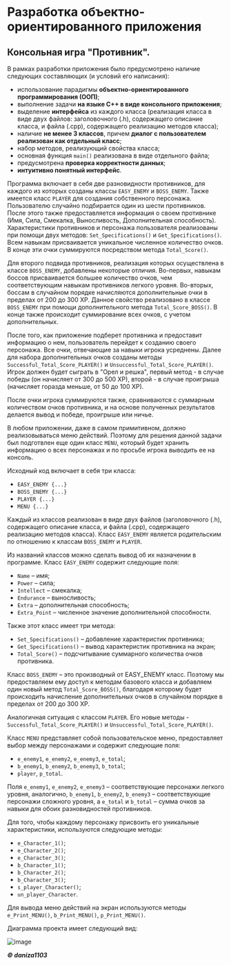 # Разработка объектно-ориентированного приложения
## Консольная игра "Противник".

В рамках разработки приложения было предусмотрено наличие следующих составляющих (и условий его написания):
- использование парадигмы **объектно-ориентированного программирования (ООП)**;
- выполнение задачи **на языке С++ в виде консольного приложения**;
- выделение **интерфейса** из каждого класса (реализация класса в виде двух файлов: заголовочного (.h), содержащего описание класса, и файла (.срр), содержащего реализацию методов класса);
- наличие **не менее 3 классов**, причем **диалог с пользователем реализован как отдельный класс**;
- набор методов, реализующий свойства класса;
- основная функция `main()` реализована в виде отдельного файла;
- предусмотрена **проверка корректности данных**;
- **интуитивно понятный интерфейс**.

Программа включает в себя две разновидности противников, для каждого из которых созданы классы `EASY_ENEMY` и `BOSS_ENEMY`. Также имеется класс `PLAYER` для создания собственного персонажа. Пользователю случайно подбирается один из шести противников. После этого также предоставляется информация о своем противнике (Имя, Сила, Смекалка, Выносливость, Дополнительная способность). Характеристики противников и персонажа пользователя реализованы при помощи двух методов: `Set_Specifications()` и `Get_Specifications()`. Всем навыкам присваивается уникальное численное количество очков. В конце эти очки суммируются посредством метода `Total_Score()`. 

Для второго подвида противников, реализация которых осуществлена в классе `BOSS_ENEMY`, добавлены некоторые отличия. Во-первых, навыкам боссов присваивается большее количество очков, чем соответствующим навыкам противников легкого уровня. Во-вторых, боссам в случайном порядке начисляются дополнительные очки в пределах от 200 до 300 ХР. Данное свойство реализовано в классе `BOSS_ENEMY` при помощи дополнительного метода `Total_Score_BOSS()`. В конце также происходит суммирование всех очков, с учетом дополнительных.

После того, как приложение подберет противника и предоставит информацию о нем, пользователь перейдет к созданию своего персонажа. Все очки, отвечающие за навыки игрока усреднены. Далее для набора дополнительных очков созданы методы `Successful_Total_Score_PLAYER()` и `Unsuccessful_Total_Score_PLAYER()`. Игрок должен будет сыграть в "Орел и решка", первый метод - в случае победы (он начисляет от 300 до 500 ХР), второй - в случае проигрыша (начисляет горазда меньше, от 50 до 100 ХР).

После очки игрока суммируются также, сравниваются с суммарным количеством очков противника, и на основе полученных результатов делается вывод и победе, проигрыше или ничье. 

В любом приложении, даже в самом примитивном, должно реализовываться меню действий. Поэтому для решения данной задачи был подготвлен еще один класс `MENU`, который будет хранить информацию о всех персонажах и по просьбе игрока выводить ее на консоль.

Исходный код включает в себя три класса:
- `EASY_ENEMY {...}`
- `BOSS_ENEMY {...}`
- `PLAYER {...}`
- `MENU {...}`

Каждый из классов реализован в виде двух файлов (заголовочного (.h), содержащего описание класса, и файла (.срр), содержащего реализацию методов класса). 
Класс `EASY_ENEMY` является родительским по отношению к классам `BOSS_ENEMY` и `PLAYER`.

Из названий классов можно сделать вывод об их назначении в программе. Класс `EASY_ENEMY` содержит следующие поля:
- `Name` – имя; 
- `Power` – сила;
- `Intellect` – смекалка;
- `Endurance` – выносливость;
- `Extra` – дополнительная способность;
- `Extra_Point` – численное значение дополнительной способности. 

Также этот класс имеет три метода:
- `Set_Specifications()` – добавление характеристик противника;
- `Get_Specifications()` – вывод характеристик противника на экран;
- `Total_Score()` – подсчитывание суммарного количества очков противника.

Класс `BOSS_ENEMY` – это производный от EASY_ENEMY класс. Поэтому мы предоставляем ему доступ к методам базового класса и добавляем один новый метод `Total_Score_BOSS()`, благодаря которому будет происходить начисление дополнительных очков в случайном порядке в пределах от 200 до 300 ХР. 

Аналогичная ситуация с классом `PLAYER`. Его новые методы - `Successful_Total_Score_PLAYER()` и `Unsuccessful_Total_Score_PLAYER()`.

Класс `MENU` представляет собой пользовательское меню, предоставляет выбор между персонажами и содержит следующие поля:
- `e_enemy1`, `e_enemy2`, `e_enemy3`, `e_total`;
- `b_enemy1`, `b_enemy2`, `b_enemy3`, `b_total`;
- `player`, `p_total`.

Поля `e_enemy1`, `e_enemy2`, `e_enemy3` – соответствующие персонажи легкого уровня, аналогично, `b_enemy1`, `b_enemy2`, `b_enemy3` – соответствующие персонажи сложного уровня, а `e_total` и `b_total` – сумма очков за навыки для обоих разновидностей противников.

Для того, чтобы каждому персонажу присвоить его уникальные характеристики, используются следующие методы:
- `e_Character_1()`;
- `e_Character_2()`;
- `e_Character_3()`;
- `b_Character_1()`;
- `b_Character_2()`;
- `b_Character_3()`;
- `s_player_Character()`;
- `un_player_Character`.

Для вывода меню действий на экран используются методы `e_Print_MENU()`, `b_Print_MENU()`, `p_Print_MENU()`.

Диаграмма проекта имеет следующий вид:

![image](https://user-images.githubusercontent.com/62215011/199807165-baaaaba2-bc43-4405-bce3-071950715e94.png)


***© daniza1103***
